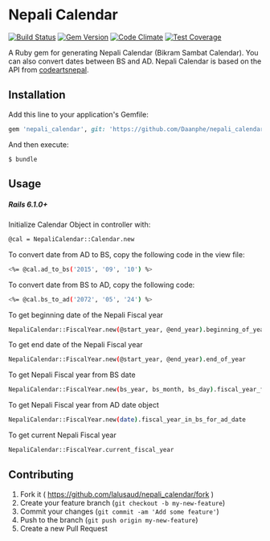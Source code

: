 # Nepali Calendar

[![Build Status](https://travis-ci.org/lalusaud/nepali_calendar.svg)](https://travis-ci.org/lalusaud/nepali_calendar)
[![Gem Version](https://badge.fury.io/rb/nepali_calendar.svg)](http://badge.fury.io/rb/nepali_calendar)
[![Code Climate](https://codeclimate.com/github/lalusaud/nepali_calendar/badges/gpa.svg)](https://codeclimate.com/github/lalusaud/nepali_calendar)
[![Test Coverage](https://codeclimate.com/github/lalusaud/nepali_calendar/badges/coverage.svg)](https://codeclimate.com/github/lalusaud/nepali_calendar/coverage)

A Ruby gem for generating Nepali Calendar (Bikram Sambat Calendar). You can also convert dates between BS and AD. Nepali Calendar is based on the API from [codeartsnepal](http://sourceforge.net/projects/nepalidateconve/).

## Installation

Add this line to your application's Gemfile:

```ruby
gem 'nepali_calendar', git: 'https://github.com/Daanphe/nepali_calendar.git', branch: 'master'
```

And then execute:

    $ bundle


## Usage

##### Rails 6.1.0+
Initialize Calendar Object in controller with:
```sh
@cal = NepaliCalendar::Calendar.new
```
To convert date from AD to BS, copy the following code in the view file:
```sh
<%= @cal.ad_to_bs('2015', '09', '10') %>
```
To convert date from BS to AD, copy the following code:
```sh
<%= @cal.bs_to_ad('2072', '05', '24') %>
```
To get beginning date of the Nepali Fiscal year
```sh
NepaliCalendar::FiscalYear.new(@start_year, @end_year).beginning_of_year
```
To get end date of the Nepali Fiscal year
```sh
NepaliCalendar::FiscalYear.new(@start_year, @end_year).end_of_year
```
To get Nepali Fiscal year from BS date
```sh
NepaliCalendar::FiscalYear.new(bs_year, bs_month, bs_day).fiscal_year_for_bs_date
```
To get Nepali Fiscal year from AD date object
```sh
NepaliCalendar::FiscalYear.new(date).fiscal_year_in_bs_for_ad_date
```
To get current Nepali Fiscal year
```sh
NepaliCalendar::FiscalYear.current_fiscal_year
```

## Contributing

1. Fork it ( https://github.com/lalusaud/nepali_calendar/fork )
2. Create your feature branch (`git checkout -b my-new-feature`)
3. Commit your changes (`git commit -am 'Add some feature'`)
4. Push to the branch (`git push origin my-new-feature`)
5. Create a new Pull Request
